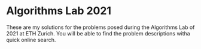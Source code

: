 # Algorithms Lab 2021

These are my solutions for the problems posed during the Algorithms Lab of 2021 at ETH Zurich. You will be able to find the problem descriptions witha quick online search.
